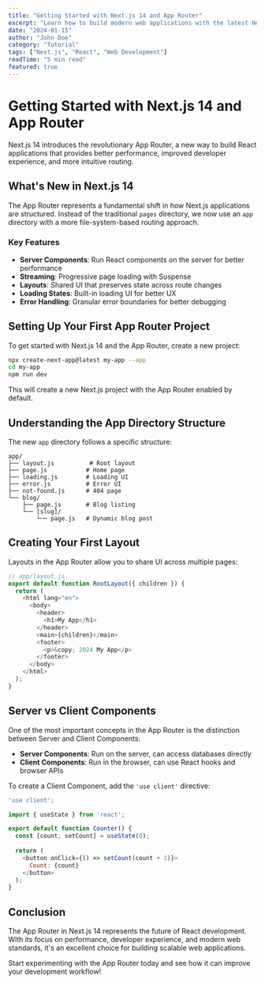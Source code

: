 ```yaml
---
title: "Getting Started with Next.js 14 and App Router"
excerpt: "Learn how to build modern web applications with the latest Next.js features including the new App Router and improved performance."
date: "2024-01-15"
author: "John Doe"
category: "Tutorial"
tags: ["Next.js", "React", "Web Development"]
readTime: "5 min read"
featured: true
---
```


# Getting Started with Next.js 14 and App Router

Next.js 14 introduces the revolutionary App Router, a new way to build React applications that provides better performance, improved developer experience, and more intuitive routing.

## What's New in Next.js 14

The App Router represents a fundamental shift in how Next.js applications are structured. Instead of the traditional `pages` directory, we now use an `app` directory with a more file-system-based routing approach.

### Key Features

- **Server Components**: Run React components on the server for better performance
- **Streaming**: Progressive page loading with Suspense
- **Layouts**: Shared UI that preserves state across route changes
- **Loading States**: Built-in loading UI for better UX
- **Error Handling**: Granular error boundaries for better debugging

## Setting Up Your First App Router Project

To get started with Next.js 14 and the App Router, create a new project:

```bash
npx create-next-app@latest my-app --app
cd my-app
npm run dev
```

This will create a new Next.js project with the App Router enabled by default.

## Understanding the App Directory Structure

The new `app` directory follows a specific structure:

```
app/
├── layout.js          # Root layout
├── page.js           # Home page
├── loading.js        # Loading UI
├── error.js          # Error UI
├── not-found.js      # 404 page
└── blog/
    ├── page.js       # Blog listing
    └── [slug]/
        └── page.js   # Dynamic blog post
```

## Creating Your First Layout

Layouts in the App Router allow you to share UI across multiple pages:

```javascript
// app/layout.js
export default function RootLayout({ children }) {
  return (
    <html lang="en">
      <body>
        <header>
          <h1>My App</h1>
        </header>
        <main>{children}</main>
        <footer>
          <p>&copy; 2024 My App</p>
        </footer>
      </body>
    </html>
  );
}
```

## Server vs Client Components

One of the most important concepts in the App Router is the distinction between Server and Client Components:

- **Server Components**: Run on the server, can access databases directly
- **Client Components**: Run in the browser, can use React hooks and browser APIs

To create a Client Component, add the `'use client'` directive:

```javascript
'use client';

import { useState } from 'react';

export default function Counter() {
  const [count, setCount] = useState(0);
  
  return (
    <button onClick={() => setCount(count + 1)}>
      Count: {count}
    </button>
  );
}
```

## Conclusion

The App Router in Next.js 14 represents the future of React development. With its focus on performance, developer experience, and modern web standards, it's an excellent choice for building scalable web applications.

Start experimenting with the App Router today and see how it can improve your development workflow!

